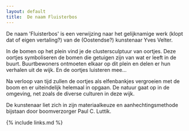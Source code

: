 ```yaml
---
layout: default
title:  De naam Fluisterbos
---
```

De naam 'Fluisterbos' is een verwijzing naar het gelijknamige werk (klopt dat of eigen vertaling?) van de (Oostendse?) kunstenaar Yves Velter.

In de bomen op het plein vind je de clustersculptuur van oortjes. Deze oortjes symboliseren de bomen die getuigen zijn van wat er leeft in de buurt. Buurtbewoners ontmoeten elkaar op dit plein en delen er hun verhalen uit de wijk. En de oortjes luisteren mee...

Na verloop van tijd zullen de oortjes als elfenbankjes vergroeien met de boom en er uiteindelijk helemaal in opgaan. De natuur gaat op in de omgeving, net zoals de diverse culturen in deze wijk.

De kunstenaar liet zich in zijn materiaalkeuze en aanhechtingsmethode bijstaan door boomverzorger Paul C. Luttik.

{% include links.md %}
